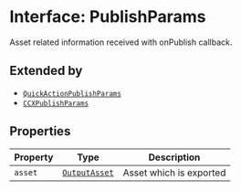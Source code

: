 # Interface: PublishParams

Asset related information received with onPublish callback.

## Extended by

- [`QuickActionPublishParams`](quick-action-publish-params/index.md)
- [`CCXPublishParams`](ccx-publish-params/index.md)

## Properties

| Property | Type | Description |
| ------ | ------ | ------ |
| `asset` | [`OutputAsset`](../../../Asset.types/interfaces/output-asset/index.md) | Asset which is exported |
